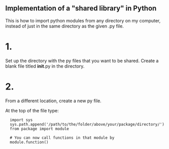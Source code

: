 ## Implementation of a "shared library" in Python

This is how to import python modules from any directory on my computer, instead of just in the same directory as the given .py file.

# 1.

Set up the directory with the py files that you want to be shared. Create a blank file titled __init__.py in the directory.

# 2.

From a different location, create a new py file.

At the top of the file type:
      
      import sys
      sys.path.append('/path/to/the/folder/above/your/package/directory/')
      from package import module
      
      # You can now call functions in that module by
      module.function()
